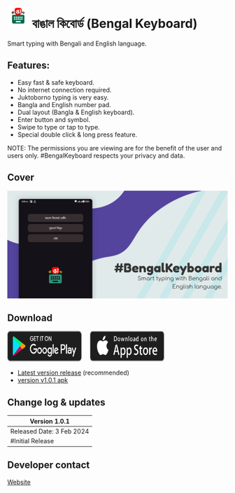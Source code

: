 # <img src="assets/logo.png" width="50" height="50"/> বাঙাল কিবোর্ড (Bengal Keyboard)
Smart typing with Bengali and English language.

## Features:
- Easy fast & safe keyboard.
- No internet connection required.
- Juktoborno typing is very easy.
- Bangla and English number pad.
- Dual layout (Bangla & English keyboard).
- Enter button and symbol.
- Swipe to type or tap to type.
- Special double click & long press feature.

NOTE: The permissions you are viewing are for the benefit of the user and users only. #BengalKeyboard respects your privacy and data.

## Cover
![screenshot](assets/Screenshot/cover.png)

## Download
<a href="https://play.google.com/store/apps/details?id=com.freelancermustakin.bengalkeyboard"><img alt="Get it on Google Play" 
	src="https://raw.githubusercontent.com/aladaapp/aladaapp/8a998377f81dc355319c3f8dd6ae3c7de6c71013/assets/svg/badge/badge_play_story_p001_202402.svg" width="170" height="70"></a>
 <a href="#"><img alt="Get it on App Store" 
	src="https://raw.githubusercontent.com/aladaapp/aladaapp/2768f4434ff098a5fddd982dcdb79c4e53d4f238/assets/svg/badge/badge_app_store_p001_202401.svg" style="padding-left:15px;" width="170" height="70"></a>

* [Latest version release](https://github.com/aladaapp/BengalKeyboard/raw/main/software-release/android-release/app-release%20v1.0.1.apk) (recommended)
* [version v1.0.1 apk](https://github.com/aladaapp/BengalKeyboard/raw/main/software-release/android-release/app-release%20v1.0.1.apk)

## Change log & updates
| Version 1.0.1                          |
| ----------------------------- |
| Released Date: 3 Feb 2024                  |
| #Initial Release                  |

## Developer contact
[Website](https://freelancermustakin.github.io) <br>
